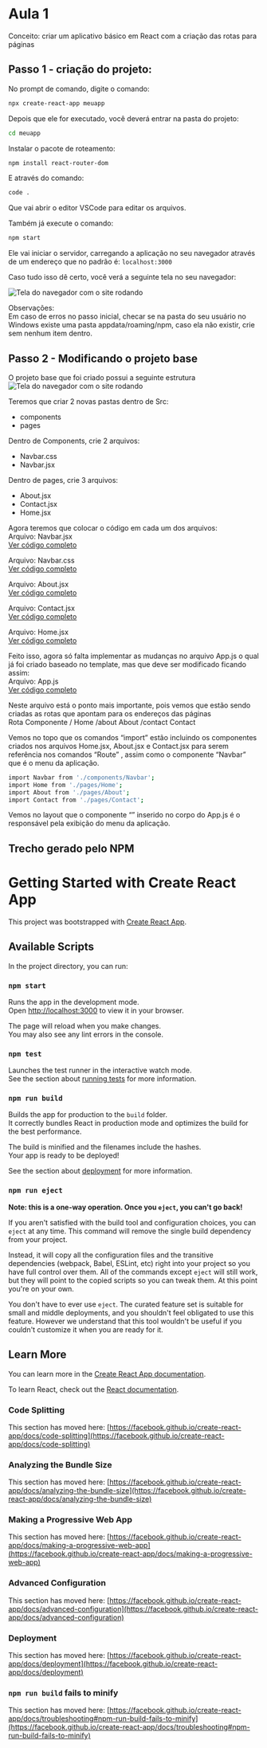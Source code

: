 # Aula 1
Conceito: criar um aplicativo básico em React com a criação das rotas para páginas

## Passo 1 - criação do projeto:
No prompt de comando, digite o comando:

```bash
npx create-react-app meuapp
```

Depois que ele for executado, você deverá entrar na pasta do projeto:

```bash
cd meuapp
```

Instalar o pacote de roteamento:

```bash
npm install react-router-dom
```

E através do comando:

```bash
code .
```

Que vai abrir o editor VSCode para editar os arquivos.

Também já execute o comando:

```bash
npm start
```

Ele vai iniciar o servidor, carregando a aplicação no seu navegador através de um endereço que no padrão é: `localhost:3000`

Caso tudo isso dê certo, você verá a seguinte tela no seu navegador:

![Tela do navegador com o site rodando](images/image01.png)

Observações:   
Em caso de erros no passo inicial, checar se na pasta do seu usuário no Windows existe uma pasta appdata/roaming/npm, caso ela não existir, crie sem nenhum item dentro.

## Passo 2 - Modificando o projeto base

O projeto base que foi criado possui a seguinte estrutura
![Tela do navegador com o site rodando](images/image02.png)

Teremos que criar 2 novas pastas dentro de Src:  
- components   
- pages   
   
Dentro de Components, crie 2 arquivos:   
- Navbar.css   
- Navbar.jsx   
   
Dentro de pages, crie 3 arquivos:   
- About.jsx   
- Contact.jsx   
- Home.jsx   

Agora teremos que colocar o código em cada um dos arquivos:  
Arquivo: Navbar.jsx   
[Ver código completo](./meu-app-router/src/components/Navbar.jsx)

Arquivo: Navbar.css   
[Ver código completo](./meu-app-router/src/components/Navbar.css)

Arquivo: About.jsx   
[Ver código completo](./meu-app-router/src/pages/About.jsx)

Arquivo: Contact.jsx   
[Ver código completo](./meu-app-router/src/pages/Contact.jsx)

Arquivo: Home.jsx   
[Ver código completo](./meu-app-router/src/pages/Home.jsx)

Feito isso, agora só falta implementar as mudanças no arquivo App.js o qual já foi criado baseado no template, mas que deve ser modificado ficando assim:   
Arquivo: App.js   
[Ver código completo](./meu-app-router/src/App.js)


Neste arquivo está o ponto mais importante, pois vemos que estão sendo criadas as rotas que apontam para os endereços das páginas   
Rota	Componente
/	Home
/about	About
/contact	Contact

Vemos no topo que os comandos “import” estão incluindo os componentes criados nos arquivos Home.jsx, About.jsx e Contact.jsx para serem referência nos comandos “Route” , assim como o componente “Navbar” que é o menu da aplicação.
```bash
import Navbar from './components/Navbar';
import Home from './pages/Home';
import About from './pages/About';
import Contact from './pages/Contact';
```

Vemos no layout que o componente “<Navbar />” inserido no corpo do App.js é o responsável pela exibição do menu da aplicação.




## Trecho gerado pelo NPM

# Getting Started with Create React App

This project was bootstrapped with [Create React App](https://github.com/facebook/create-react-app).

## Available Scripts

In the project directory, you can run:

### `npm start`

Runs the app in the development mode.\
Open [http://localhost:3000](http://localhost:3000) to view it in your browser.

The page will reload when you make changes.\
You may also see any lint errors in the console.

### `npm test`

Launches the test runner in the interactive watch mode.\
See the section about [running tests](https://facebook.github.io/create-react-app/docs/running-tests) for more information.

### `npm run build`

Builds the app for production to the `build` folder.\
It correctly bundles React in production mode and optimizes the build for the best performance.

The build is minified and the filenames include the hashes.\
Your app is ready to be deployed!

See the section about [deployment](https://facebook.github.io/create-react-app/docs/deployment) for more information.

### `npm run eject`

**Note: this is a one-way operation. Once you `eject`, you can't go back!**

If you aren't satisfied with the build tool and configuration choices, you can `eject` at any time. This command will remove the single build dependency from your project.

Instead, it will copy all the configuration files and the transitive dependencies (webpack, Babel, ESLint, etc) right into your project so you have full control over them. All of the commands except `eject` will still work, but they will point to the copied scripts so you can tweak them. At this point you're on your own.

You don't have to ever use `eject`. The curated feature set is suitable for small and middle deployments, and you shouldn't feel obligated to use this feature. However we understand that this tool wouldn't be useful if you couldn't customize it when you are ready for it.

## Learn More

You can learn more in the [Create React App documentation](https://facebook.github.io/create-react-app/docs/getting-started).

To learn React, check out the [React documentation](https://reactjs.org/).

### Code Splitting

This section has moved here: [https://facebook.github.io/create-react-app/docs/code-splitting](https://facebook.github.io/create-react-app/docs/code-splitting)

### Analyzing the Bundle Size

This section has moved here: [https://facebook.github.io/create-react-app/docs/analyzing-the-bundle-size](https://facebook.github.io/create-react-app/docs/analyzing-the-bundle-size)

### Making a Progressive Web App

This section has moved here: [https://facebook.github.io/create-react-app/docs/making-a-progressive-web-app](https://facebook.github.io/create-react-app/docs/making-a-progressive-web-app)

### Advanced Configuration

This section has moved here: [https://facebook.github.io/create-react-app/docs/advanced-configuration](https://facebook.github.io/create-react-app/docs/advanced-configuration)

### Deployment

This section has moved here: [https://facebook.github.io/create-react-app/docs/deployment](https://facebook.github.io/create-react-app/docs/deployment)

### `npm run build` fails to minify

This section has moved here: [https://facebook.github.io/create-react-app/docs/troubleshooting#npm-run-build-fails-to-minify](https://facebook.github.io/create-react-app/docs/troubleshooting#npm-run-build-fails-to-minify)
